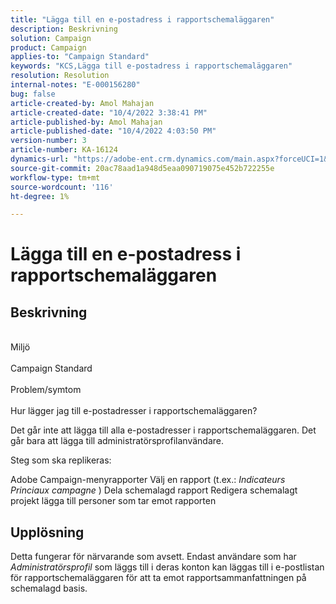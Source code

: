 ```yaml
---
title: "Lägga till en e-postadress i rapportschemaläggaren"
description: Beskrivning
solution: Campaign
product: Campaign
applies-to: "Campaign Standard"
keywords: "KCS,Lägga till e-postadress i rapportschemaläggaren"
resolution: Resolution
internal-notes: "E-000156280"
bug: false
article-created-by: Amol Mahajan
article-created-date: "10/4/2022 3:38:41 PM"
article-published-by: Amol Mahajan
article-published-date: "10/4/2022 4:03:50 PM"
version-number: 3
article-number: KA-16124
dynamics-url: "https://adobe-ent.crm.dynamics.com/main.aspx?forceUCI=1&pagetype=entityrecord&etn=knowledgearticle&id=05b8cb9b-fa43-ed11-bba2-002248086a73"
source-git-commit: 20ac78aad1a948d5eaa090719075e452b722255e
workflow-type: tm+mt
source-wordcount: '116'
ht-degree: 1%

---
```


# Lägga till en e-postadress i rapportschemaläggaren

## Beskrivning

<br>Miljö <br><br>
Campaign Standard
<br><br>Problem/symtom<br><br>
Hur lägger jag till e-postadresser i rapportschemaläggaren?

Det går inte att lägga till alla e-postadresser i rapportschemaläggaren. Det går bara att lägga till administratörsprofilanvändare.

Steg som ska replikeras:

Adobe Campaign-menyrapporter Välj en rapport (t.ex.: *Indicateurs Princiaux campagne* ) Dela schemalagd rapport Redigera schemalagt projekt lägga till personer som tar emot rapporten


## Upplösning


Detta fungerar för närvarande som avsett. Endast användare som har *Administratörsprofil* som läggs till i deras konton kan läggas till i e-postlistan för rapportschemaläggaren för att ta emot rapportsammanfattningen på schemalagd basis.




